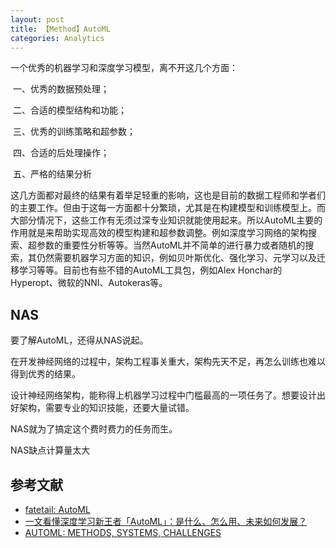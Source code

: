 ```yaml
---
layout: post
title: 【Method】AutoML
categories: Analytics
---
```


一个优秀的机器学习和深度学习模型，离不开这几个方面：

​	一、优秀的数据预处理；

​	二、合适的模型结构和功能；

​	三、优秀的训练策略和超参数；

​	四、合适的后处理操作；

​	五、严格的结果分析

​	这几方面都对最终的结果有着举足轻重的影响，这也是目前的数据工程师和学者们的主要工作。但由于这每一方面都十分繁琐，尤其是在构建模型和训练模型上。而大部分情况下，这些工作有无须过深专业知识就能使用起来。所以AutoML主要的作用就是来帮助实现高效的模型构建和超参数调整。例如深度学习网络的架构搜索、超参数的重要性分析等等。当然AutoML并不简单的进行暴力或者随机的搜索，其仍然需要机器学习方面的知识，例如贝叶斯优化、强化学习、元学习以及迁移学习等等。目前也有些不错的AutoML工具包，例如Alex Honchar的Hyperopt、微软的NNI、Autokeras等。

## NAS

要了解AutoML，还得从NAS说起。

在开发神经网络的过程中，架构工程事关重大，架构先天不足，再怎么训练也难以得到优秀的结果。

设计神经网络架构，能称得上机器学习过程中门槛最高的一项任务了。想要设计出好架构，需要专业的知识技能，还要大量试错。

NAS就为了搞定这个费时费力的任务而生。

NAS缺点计算量太大

## 参考文献

- [fatetail: AutoML](https://blog.csdn.net/a1054513777/article/details/84939630)
- [一文看懂深度学习新王者「AutoML」：是什么、怎么用、未来如何发展？](http://www.sohu.com/a/249973402_610300)
- [AUTOML: METHODS, SYSTEMS, CHALLENGES](https://www.automl.org/book/)